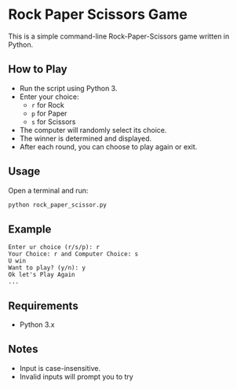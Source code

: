 # Rock Paper Scissors Game

This is a simple command-line Rock-Paper-Scissors game written in Python.

## How to Play

- Run the script using Python 3.
- Enter your choice:  
  - `r` for Rock  
  - `p` for Paper  
  - `s` for Scissors
- The computer will randomly select its choice.
- The winner is determined and displayed.
- After each round, you can choose to play again or exit.

## Usage

Open a terminal and run:

```bash
python rock_paper_scissor.py
```

## Example

```
Enter ur choice (r/s/p): r
Your Choice: r and Computer Choice: s
U win
Want to play? (y/n): y
Ok let's Play Again
...
```

## Requirements

- Python 3.x

## Notes

- Input is case-insensitive.
- Invalid inputs will prompt you to try
